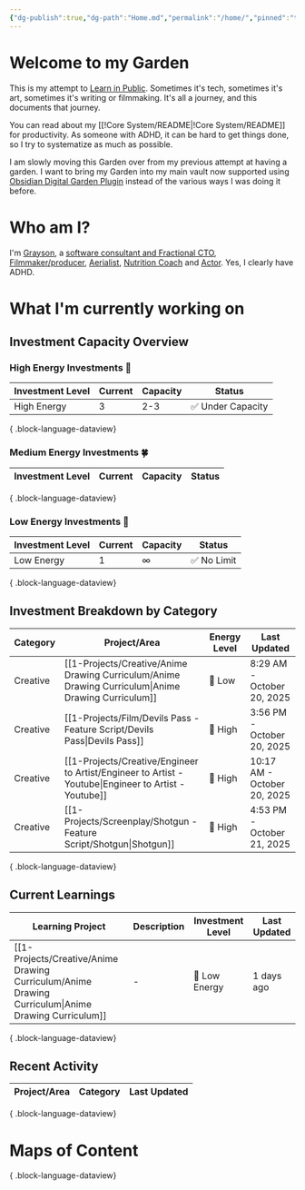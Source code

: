 ```yaml
---
{"dg-publish":true,"dg-path":"Home.md","permalink":"/home/","pinned":"true","tags":["gardenEntry"],"updated":"2025-10-20T08:27:12.766-07:00"}
---
```


# Welcome to my Garden

This is my attempt to [Learn in Public](https://www.swyx.io/learn-in-public). Sometimes it's tech, sometimes it's art, sometimes it's writing or filmmaking. It's all a journey, and this documents that journey.

You can read about my [[!Core System/README\|!Core System/README]] for productivity. As someone with ADHD, it can be hard to get things done, so I try to systematize as much as possible.

I am slowly moving this Garden over from my previous attempt at having a garden. I want to bring my Garden into my main vault now supported using [Obsidian Digital Garden Plugin](https://dg-docs.ole.dev/) instead of the various ways I was doing it before.

# Who am I?

I'm [Grayson](https://graysonarts.com), a [software consultant and Fractional CTO](https://grayson.llc), [Filmmaker/producer](https://www.imdb.com/name/nm6722099/), [Aerialist](https://www.instagram.com/graysonaerialarts), [Nutrition Coach](https://nutritiongay.com) and [Actor](https://www.tcmmodels.com/talent-men/2615356/grayson-h). Yes, I clearly have ADHD.

# What I'm currently working on

## Investment Capacity Overview

### High Energy Investments 💪
| Investment Level | Current | Capacity | Status           |
| ---------------- | ------- | -------- | ---------------- |
| High Energy      | 3       | 2-3      | ✅ Under Capacity |

{ .block-language-dataview}

### Medium Energy Investments 🍀
| Investment Level | Current | Capacity | Status |
| ---------------- | ------- | -------- | ------ |

{ .block-language-dataview}

### Low Energy Investments 🧊
| Investment Level | Current | Capacity | Status     |
| ---------------- | ------- | -------- | ---------- |
| Low Energy       | 1       | ∞        | ✅ No Limit |

{ .block-language-dataview}

## Investment Breakdown by Category

| Category | Project/Area                                                                                             | Energy Level | Last Updated                |
| -------- | -------------------------------------------------------------------------------------------------------- | ------------ | --------------------------- |
| Creative | [[1-Projects/Creative/Anime Drawing Curriculum/Anime Drawing Curriculum\|Anime Drawing Curriculum]]   | 🧊 Low       | 8:29 AM - October 20, 2025  |
| Creative | [[1-Projects/Film/Devils Pass - Feature Script/Devils Pass\|Devils Pass]]                             | 💪 High      | 3:56 PM - October 20, 2025  |
| Creative | [[1-Projects/Creative/Engineer to Artist/Engineer to Artist - Youtube\|Engineer to Artist - Youtube]] | 💪 High      | 10:17 AM - October 20, 2025 |
| Creative | [[1-Projects/Screenplay/Shotgun - Feature Script/Shotgun\|Shotgun]]                                   | 💪 High      | 4:53 PM - October 21, 2025  |

{ .block-language-dataview}


<div class="transclusion internal-embed is-loaded"><div class="markdown-embed">



## Current Learnings

| Learning Project                                                                                       | Description | Investment Level | Last Updated |
| ------------------------------------------------------------------------------------------------------ | ----------- | ---------------- | ------------ |
| [[1-Projects/Creative/Anime Drawing Curriculum/Anime Drawing Curriculum\|Anime Drawing Curriculum]] | \-          | 🧊 Low Energy    | 1 days ago   |

{ .block-language-dataview}


</div></div>


## Recent Activity

| Project/Area | Category | Last Updated |
| ------------ | -------- | ------------ |

{ .block-language-dataview}
# Maps of Content

{ .block-language-dataview}
